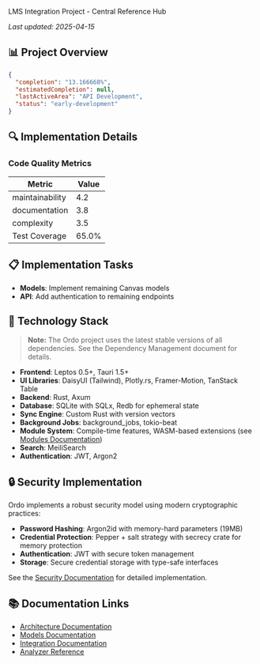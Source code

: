  LMS Integration Project - Central Reference Hub

_Last updated: 2025-04-15_

## 📊 Project Overview

```json
{
  "completion": "13.166668%",
  "estimatedCompletion": null,
  "lastActiveArea": "API Development",
  "status": "early-development"
}
```

## 🔍 Implementation Details

### Code Quality Metrics

| Metric | Value |
|--------|-------|
| maintainability | 4.2 |
| documentation | 3.8 |
| complexity | 3.5 |
| Test Coverage | 65.0% |

## 📋 Implementation Tasks

- **Models**: Implement remaining Canvas models
- **API**: Add authentication to remaining endpoints

## 🔧 Technology Stack

> **Note:** The Ordo project uses the latest stable versions of all dependencies. See the Dependency Management document for details.

- **Frontend**: Leptos 0.5+, Tauri 1.5+
- **UI Libraries**: DaisyUI (Tailwind), Plotly.rs, Framer-Motion, TanStack Table
- **Backend**: Rust, Axum
- **Database**: SQLite with SQLx, Redb for ephemeral state
- **Sync Engine**: Custom Rust with version vectors
- **Background Jobs**: background_jobs, tokio-beat
- **Module System**: Compile-time features, WASM-based extensions (see [Modules Documentation](../../../docs/modules/overview.md))
- **Search**: MeiliSearch
- **Authentication**: JWT, Argon2

## 🔒 Security Implementation

Ordo implements a robust security model using modern cryptographic practices:

- **Password Hashing**: Argon2id with memory-hard parameters (19MB)
- **Credential Protection**: Pepper + salt strategy with secrecy crate for memory protection
- **Authentication**: JWT with secure token management
- **Storage**: Secure credential storage with type-safe interfaces

See the [Security Documentation](../security/implementation.md) for detailed implementation.

## 📚 Documentation Links

- [Architecture Documentation](./architecture/overview.md)
- [Models Documentation](./models/overview.md)
- [Integration Documentation](./integration/overview.md)
- [Analyzer Reference](./analyzer_reference.md)
